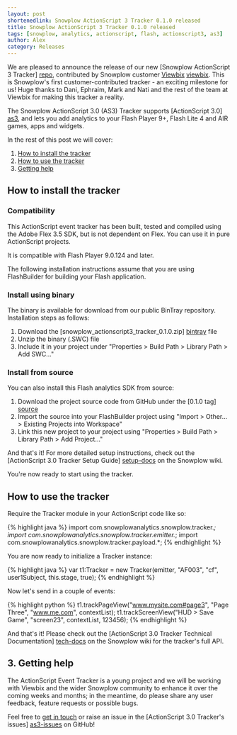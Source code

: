 ```yaml
---
layout: post
shortenedlink: Snowplow ActionScript 3 Tracker 0.1.0 released
title: Snowplow ActionScript 3 Tracker 0.1.0 released
tags: [snowplow, analytics, actionscript, flash, actionscript3, as3]
author: Alex
category: Releases
---
```


We are pleased to announce the release of our new [Snowplow ActionScript 3 Tracker] [repo], contributed by Snowplow customer [Viewbix] [viewbix]. This is Snowplow's first customer-contributed tracker - an exciting milestone for us! Huge thanks to Dani, Ephraim, Mark and Nati and the rest of the team at Viewbix for making this tracker a reality.

The Snowplow ActionScript 3.0 (AS3) Tracker supports [ActionScript 3.0] [as3], and lets you add analytics to your Flash Player 9+, Flash Lite 4 and AIR games, apps and widgets.

In the rest of this post we will cover:

1. [How to install the tracker](/blog/2015/03/23/snowplow-actionscript3-tracker-0.1.0-released/#get)
2. [How to use the tracker](/blog/2015/03/23/snowplow-actionscript3-tracker-0.1.0-released/#use)
3. [Getting help](/blog/2015/03/23/snowplow-actionscript3-tracker-0.1.0-released/#help)

<!--more-->

<div class="html">
<h2><a name="get">How to install the tracker</a></h2>
</div>

<h3><a name="compat">Compatibility</a></h3>

This ActionScript event tracker has been built, tested and compiled using the Adobe Flex 3.5 SDK, but is not dependent on Flex. You can use it in pure ActionScript projects.

It is compatible with Flash Player 9.0.124 and later.

The following installation instructions assume that you are using FlashBuilder for building your Flash application.

<h3><a name="binary">Install using binary</a></h3>

The binary is available for download from our public BinTray repository. Installation steps as follows:

1. Download the [snowplow_actionscript3_tracker_0.1.0.zip] [bintray] file
2. Unzip the binary (.SWC) file
3. Include it in your project under "Properties > Build Path > Library Path > Add SWC..."

<h3><a name="source">Install from source</a></h3>

You can also install this Flash analytics SDK from source:

1. Download the project source code from GitHub under the [0.1.0 tag] [source]
2. Import the source into your FlashBuilder project using "Import > Other... > Existing Projects into Workspace"
3. Link this new project to your project using "Properties > Build Path > Library Path > Add Project..."

And that's it! For more detailed setup instructions, check out the [ActionScript 3.0 Tracker Setup Guide] [setup-docs] on the Snowplow wiki.

You're now ready to start using the tracker.

<div class="html">
<h2><a name="use">How to use the tracker</a></h2>
</div>

Require the Tracker module in your ActionScript code like so:

{% highlight java %}
import com.snowplowanalytics.snowplow.tracker.*;
import com.snowplowanalytics.snowplow.tracker.emitter.*;
import com.snowplowanalytics.snowplow.tracker.payload.*;
{% endhighlight %}

You are now ready to initialize a Tracker instance:

{% highlight java %}
var t1:Tracker = new Tracker(emitter, "AF003", "cf", user1Subject, this.stage, true);
{% endhighlight %}

Now let's send in a couple of events:

{% highlight python %}
t1.trackPageView("www.mysite.com#page3", "Page Three", "www.me.com", contextList);
t1.trackScreenView("HUD > Save Game", "screen23", contextList, 123456);
{% endhighlight %}

And that's it! Please check out the [ActionScript 3.0 Tracker Technical Documentation] [tech-docs] on the Snowplow wiki for the tracker's full API.

<h2><a name="help">3. Getting help</a></h2>

The ActionScript Event Tracker is a young project and we will be working with Viewbix and the wider Snowplow community to enhance it over the coming weeks and months; in the meantime, do please share any user feedback, feature requests or possible bugs.

Feel free to [get in touch][talk-to-us] or raise an issue in the [ActionScript 3.0 Tracker's issues] [as3-issues] on GitHub!

[viewbix]: http://corp.viewbix.com/
[as3]: http://www.adobe.com/devnet/actionscript.html

[tech-docs]: https://github.com/snowplow/snowplow/wiki/ActionScript3-Tracker
[setup-docs]: https://github.com/snowplow/snowplow/wiki/ActionScript3-Tracker-Setup
[repo]: https://github.com/snowplow/snowplow-actionscript3-tracker

[bintray]: http://dl.bintray.com/snowplow/snowplow-generic/snowplow_actionscript3_tracker_0.1.0.zip
[source]: https://github.com/snowplow/snowplow-actionscript3-tracker/tree/0.1.0

[talk-to-us]: https://github.com/snowplow/snowplow/wiki/Talk-to-us
[as3-issues]: https://github.com/snowplow/snowplow-actionscript3-tracker/issues
